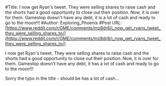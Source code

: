 #Title: I now get Ryan's tweet. They were selling shares to raise cash and the shorts had a good opportunity to close out their position. Now, it is over for them. Gamestop doesn't have any debt, it is a lot of cash and ready to go to the moon!!!
#Author: Exploring_Phoenix
#Post URL: [https://www.reddit.com/r/GME/comments/mz8dr8/i_now_get_ryans_tweet_they_were_selling_shares_to/](https://www.reddit.com/r/GME/comments/mz8dr8/i_now_get_ryans_tweet_they_were_selling_shares_to/)


I now get Ryan's tweet. They were selling shares to raise cash and the shorts had a good opportunity to close out their position. Now, it is over for them. Gamestop doesn't have any debt, it has a lot of cash and ready to go to the moon!!!

Sorry the typo in the title - should be has a lot of cash...
